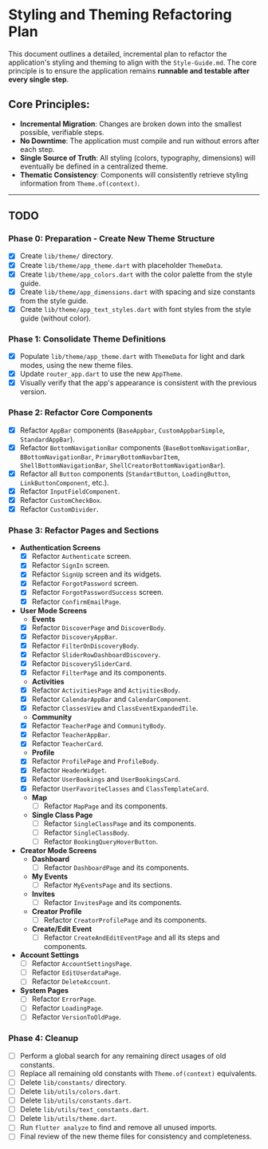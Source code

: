 # Styling and Theming Refactoring Plan

This document outlines a detailed, incremental plan to refactor the application's styling and theming to align with the `Style-Guide.md`. The core principle is to ensure the application remains **runnable and testable after every single step**.

## Core Principles:

- **Incremental Migration**: Changes are broken down into the smallest possible, verifiable steps.
- **No Downtime**: The application must compile and run without errors after each step.
- **Single Source of Truth**: All styling (colors, typography, dimensions) will eventually be defined in a centralized theme.
- **Thematic Consistency**: Components will consistently retrieve styling information from `Theme.of(context)`.

---

## TODO

### Phase 0: Preparation - Create New Theme Structure
- [x] Create `lib/theme/` directory.
- [x] Create `lib/theme/app_theme.dart` with placeholder `ThemeData`.
- [x] Create `lib/theme/app_colors.dart` with the color palette from the style guide.
- [x] Create `lib/theme/app_dimensions.dart` with spacing and size constants from the style guide.
- [x] Create `lib/theme/app_text_styles.dart` with font styles from the style guide (without color).

### Phase 1: Consolidate Theme Definitions
- [x] Populate `lib/theme/app_theme.dart` with `ThemeData` for light and dark modes, using the new theme files.
- [x] Update `router_app.dart` to use the new `AppTheme`.
- [x] Visually verify that the app's appearance is consistent with the previous version.

### Phase 2: Refactor Core Components
- [x] Refactor `AppBar` components (`BaseAppbar`, `CustomAppbarSimple`, `StandardAppBar`).
- [x] Refactor `BottomNavigationBar` components (`BaseBottomNavigationBar`, `BBottomNavigationBar`, `PrimaryBottomNavbarItem`, `ShellBottomNavigationBar`, `ShellCreatorBottomNavigationBar`).
- [x] Refactor all `Button` components (`StandartButton`, `LoadingButton`, `LinkButtonComponent`, etc.).
- [x] Refactor `InputFieldComponent`.
- [x] Refactor `CustomCheckBox`.
- [x] Refactor `CustomDivider`.

### Phase 3: Refactor Pages and Sections
- **Authentication Screens**
    - [x] Refactor `Authenticate` screen.
    - [x] Refactor `SignIn` screen.
    - [x] Refactor `SignUp` screen and its widgets.
    - [x] Refactor `ForgotPassword` screen.
    - [x] Refactor `ForgotPasswordSuccess` screen.
    - [x] Refactor `ConfirmEmailPage`.
- **User Mode Screens**
    - **Events**
    - [x] Refactor `DiscoverPage` and `DiscoverBody`.
    - [x] Refactor `DiscoveryAppBar`.
    - [x] Refactor `FilterOnDiscoveryBody`.
    - [x] Refactor `SliderRowDashboardDiscovery`.
    - [x] Refactor `DiscoverySliderCard`.
    - [x] Refactor `FilterPage` and its components.
    - **Activities**
    - [x] Refactor `ActivitiesPage` and `ActivitiesBody`.
    - [x] Refactor `CalendarAppBar` and `CalendarComponent`.
    - [x] Refactor `ClassesView` and `ClassEventExpandedTile`.
    - **Community**
    - [x] Refactor `TeacherPage` and `CommunityBody`.
    - [x] Refactor `TeacherAppBar`.
    - [x] Refactor `TeacherCard`.
    - **Profile**
    - [x] Refactor `ProfilePage` and `ProfileBody`.
    - [x] Refactor `HeaderWidget`.
    - [x] Refactor `UserBookings` and `UserBookingsCard`.
    - [x] Refactor `UserFavoriteClasses` and `ClassTemplateCard`.
    - **Map**
        - [ ] Refactor `MapPage` and its components.
    - **Single Class Page**
        - [ ] Refactor `SingleClassPage` and its components.
        - [ ] Refactor `SingleClassBody`.
        - [ ] Refactor `BookingQueryHoverButton`.
- **Creator Mode Screens**
    - **Dashboard**
        - [ ] Refactor `DashboardPage` and its components.
    - **My Events**
        - [ ] Refactor `MyEventsPage` and its sections.
    - **Invites**
        - [ ] Refactor `InvitesPage` and its components.
    - **Creator Profile**
        - [ ] Refactor `CreatorProfilePage` and its components.
    - **Create/Edit Event**
        - [ ] Refactor `CreateAndEditEventPage` and all its steps and components.
- **Account Settings**
    - [ ] Refactor `AccountSettingsPage`.
    - [ ] Refactor `EditUserdataPage`.
    - [ ] Refactor `DeleteAccount`.
- **System Pages**
    - [ ] Refactor `ErrorPage`.
    - [ ] Refactor `LoadingPage`.
    - [ ] Refactor `VersionToOldPage`.

### Phase 4: Cleanup
- [ ] Perform a global search for any remaining direct usages of old constants.
- [ ] Replace all remaining old constants with `Theme.of(context)` equivalents.
- [ ] Delete `lib/constants/` directory.
- [ ] Delete `lib/utils/colors.dart`.
- [ ] Delete `lib/utils/constants.dart`.
- [ ] Delete `lib/utils/text_constants.dart`.
- [ ] Delete `lib/utils/theme.dart`.
- [ ] Run `flutter analyze` to find and remove all unused imports.
- [ ] Final review of the new theme files for consistency and completeness.